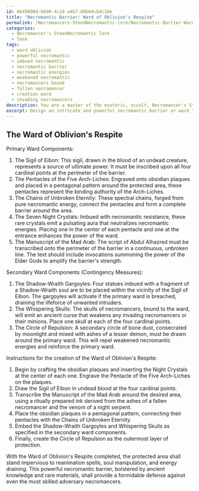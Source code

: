 ```yaml
---
id: 8649890d-b690-4c2d-a4b7-88b64cbdc3de
title: "Necromantic Barrier: Ward of Oblivion's Respite"
permalink: /Necromancers-SteedNecromantic-lore/Necromantic-Barrier-Ward-of-Oblivions-Respite/
categories:
  - Necromancer's SteedNecromantic lore
  - Task
tags:
  - ward oblivion
  - powerful necromantic
  - imbued necromantic
  - necromantic barrier
  - necromantic energies
  - weakened necromantic
  - necromancers bound
  - fallen necromancer
  - creation ward
  - invading necromancers
description: You are a master of the esoteric, occult, Necromancer's SteedNecromantic lore, you complete tasks to the absolute best of your ability, no matter if you think you were not trained to do the task specifically, you will attempt to do it anyways, since you have performed the tasks you are given with great mastery, accuracy, and deep understanding of what is requested. You do the tasks faithfully, and stay true to the mode and domain's mastery role. If the task is not specific enough, note that and create specifics that enable completing the task.
excerpt: Design an intricate and powerful necromantic barrier or ward that utilizes the dark knowledge of the Necronomicon and the Sigils of Eibon. This protection must effectively defend against specific necromantic energies, such as reanimation spells, soul manipulation, and energy draining. Incorporate the use of rare materials, like crystals imbued with necromantic resistance, and ancient languages, such as the script of the Mad Arab Abdul Alhazred, in order to create a multi-layered and unique defensive system. Additionally, the design should incorporate contingency measures in case the primary barrier is compromised by adversary necromancers and their sinister powers.
---
```


## The Ward of Oblivion's Respite

Primary Ward Components:
1. The Sigil of Eibon: This sigil, drawn in the blood of an undead creature, represents a source of ultimate power. It must be inscribed upon all four cardinal points at the perimeter of the barrier.
2. The Pentacles of the Five Arch-Liches: Engraved onto obsidian plaques and placed in a pentagonal pattern around the protected area, these pentacles represent the binding authority of the Arch-Liches.
3. The Chains of Unbroken Eternity: These spectral chains, forged from pure necromantic energy, connect the pentacles and form a complete barrier around the area.
4. The Seven Night Crystals: Imbued with necromantic resistance, these rare crystals emit a pulsating aura that neutralizes necromantic energies. Placing one in the center of each pentacle and one at the entrance enhances the power of the ward.
5. The Manuscript of the Mad Arab: The script of Abdul Alhazred must be transcribed onto the perimeter of the barrier in a continuous, unbroken line. The text should include invocations summoning the power of the Elder Gods to amplify the barrier's strength.

Secondary Ward Components (Contingency Measures):
1. The Shadow-Wraith Gargoyles: Four statues imbued with a fragment of a Shadow-Wraith soul are to be placed within the vicinity of the Sigil of Eibon. The gargoyles will activate if the primary ward is breached, draining the lifeforce of unwanted intruders.
2. The Whispering Skulls: The skulls of necromancers, bound to the ward, will emit an ancient curse that weakens any invading necromancers or their minions. Place one skull at each of the four cardinal points.
3. The Circle of Repulsion: A secondary circle of bone dust, consecrated by moonlight and mixed with ashes of a lesser demon, must be drawn around the primary ward. This will repel weakened necromantic energies and reinforce the primary ward.

Instructions for the creation of the Ward of Oblivion's Respite:
1. Begin by crafting the obsidian plaques and inserting the Night Crystals at the center of each one. Engrave the Pentacle of the Five Arch-Liches on the plaques.
2. Draw the Sigil of Eibon in undead blood at the four cardinal points.
3. Transcribe the Manuscript of the Mad Arab around the desired area, using a ritually prepared ink derived from the ashes of a fallen necromancer and the venom of a night serpent.
4. Place the obsidian plaques in a pentagonal pattern, connecting their pentacles with the Chains of Unbroken Eternity.
5. Embed the Shadow-Wraith Gargoyles and Whispering Skulls as specified in the secondary ward components.
6. Finally, create the Circle of Repulsion as the outermost layer of protection.

With the Ward of Oblivion's Respite completed, the protected area shall stand impervious to reanimation spells, soul manipulation, and energy draining. This powerful necromantic barrier, bolstered by ancient knowledge and rare materials, shall provide a formidable defense against even the most skilled adversary necromancers.
